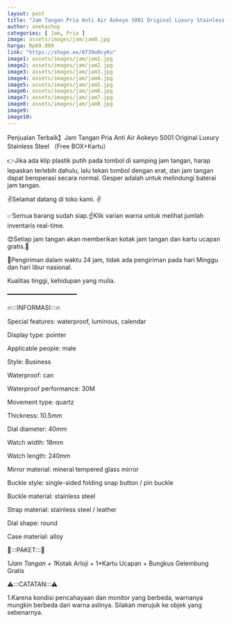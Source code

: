 ```yaml
---
layout: post
title: "Jam Tangan Pria Anti Air Aokeyo S001 Original Luxury Stainless Steel"
author: anekashop
categories: [ Jam, Pria ]
image: assets/images/jam/jam0.jpg
harga: Rp69.999
link: "https://shope.ee/8f39oRcyKu"
image1: assets/images/jam/jam1.jpg
image2: assets/images/jam/jam2.jpg
image3: assets/images/jam/jam3.jpg
image4: assets/images/jam/jam4.jpg
image5: assets/images/jam/jam5.jpg
image6: assets/images/jam/jam6.jpg
image7: assets/images/jam/jam7.jpg
image8: assets/images/jam/jam8.jpg
image9: 
image10: 
---
```


Penjualan Terbaik】Jam Tangan Pria Anti Air Aokeyo S001 Original Luxury Stainless Steel （Free BOX+Kartu）

👉Jika ada klip plastik putih pada tombol di samping jam tangan, harap lepaskan terlebih dahulu, lalu tekan tombol dengan erat, dan jam tangan dapat beroperasi secara normal. Gesper adalah untuk melindungi baterai jam tangan.

✌Selamat datang di toko kami. ✌

✅Semua barang sudah siap.☝Klik varian warna untuk melihat jumlah inventaris real-time.

😍Setiap jam tangan akan memberikan kotak jam tangan dan kartu ucapan gratis.🎁

🚚Pengiriman dalam waktu 24 jam, tidak ada pengiriman pada hari Minggu dan hari libur nasional.



Kualitas tinggi, kehidupan yang mulia.

━━━━━━━━━━━━━━━━━━━

🔥:::INFORMASI:::🔥

Special features: waterproof, luminous, calendar

Display type: pointer

Applicable people: male

Style: Business

Waterproof: can

Waterproof performance: 30M

Movement type: quartz

Thickness: 10.5mm

Dial diameter: 40mm

Watch width: 18mm

Watch length: 240mm

Mirror material: mineral tempered glass mirror

Buckle style: single-sided folding snap button / pin buckle

Buckle material: stainless steel

Strap material: stainless steel / leather

Dial shape: round

Case material: alloy


🎁:::PAKET:::🎁

1*Jam Tangan + 1*Kotak Arloji + 1*Kartu Ucapan + Bungkus Gelembung Gratis


⚠️:::CATATAN:::⚠️

1.Karena kondisi pencahayaan dan monitor yang berbeda, warnanya mungkin berbeda dari warna aslinya. Silakan merujuk ke objek yang sebenarnya.
